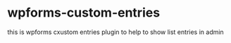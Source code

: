 # wpforms-custom-entries
 this is wpforms cxustom entries plugin to help to show list entries  in admin
